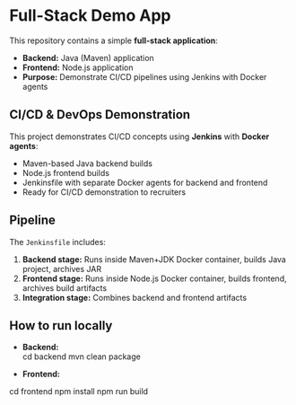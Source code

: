 # Full-Stack Demo App

This repository contains a simple **full-stack application**:

- **Backend:** Java (Maven) application
- **Frontend:** Node.js application
- **Purpose:** Demonstrate CI/CD pipelines using Jenkins with Docker agents

## CI/CD & DevOps Demonstration

This project demonstrates CI/CD concepts using **Jenkins** with **Docker agents**:

- Maven-based Java backend builds
- Node.js frontend builds
- Jenkinsfile with separate Docker agents for backend and frontend
- Ready for CI/CD demonstration to recruiters

## Pipeline

The `Jenkinsfile` includes:

1. **Backend stage:** Runs inside Maven+JDK Docker container, builds Java project, archives JAR
2. **Frontend stage:** Runs inside Node.js Docker container, builds frontend, archives build artifacts
3. **Integration stage:** Combines backend and frontend artifacts 

## How to run locally

- **Backend:**  
cd backend
mvn clean package

- **Frontend:**

cd frontend
npm install
npm run build
